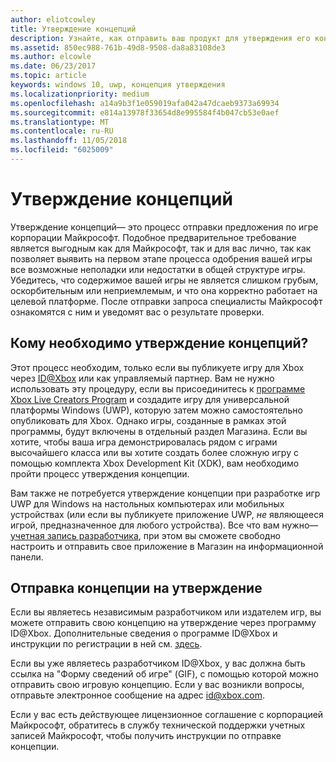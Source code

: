 ```yaml
---
author: eliotcowley
title: Утверждение концепций
description: Узнайте, как отправить ваш продукт для утверждения его концепции, которое необходимо, если ваш продукт предназначен для запуска на консоли Xbox или использует Xbox Live.
ms.assetid: 850ec988-761b-49d8-9508-da8a83108de3
ms.author: elcowle
ms.date: 06/23/2017
ms.topic: article
keywords: windows 10, uwp, концепция утверждения
ms.localizationpriority: medium
ms.openlocfilehash: a14a9b3f1e059019afa042a47dcaeb9373a69934
ms.sourcegitcommit: e814a13978f33654d8e995584f4b047cb53e0aef
ms.translationtype: MT
ms.contentlocale: ru-RU
ms.lasthandoff: 11/05/2018
ms.locfileid: "6025009"
---
```

# <a name="concept-approval"></a>Утверждение концепций

Утверждение концепций— это процесс отправки предложения по игре корпорации Майкрософт. Подобное предварительное требование является выгодным как для Майкрософт, так и для вас лично, так как позволяет выявить на первом этапе процесса одобрения вашей игры все возможные неполадки или недостатки в общей структуре игры. Убедитесь, что содержимое вашей игры не является слишком грубым, оскорбительным или неприемлемым, и что она корректно работает на целевой платформе. После отправки запроса специалисты Майкрософт ознакомятся с ним и уведомят вас о результате проверки.

## <a name="who-needs-concept-approval"></a>Кому необходимо утверждение концепций?

Этот процесс необходим, только если вы публикуете игру для Xbox через [ID@Xbox](http://www.xbox.com/Developers/id) или как управляемый партнер. Вам не нужно использовать эту процедуру, если вы присоединитесь к [программе Xbox Live Creators Program](https://developer.microsoft.com/games/xbox/xboxlive/creator) и создадите игру для универсальной платформы Windows (UWP), которую затем можно самостоятельно опубликовать для Xbox. Однако игры, созданные в рамках этой программы, будут включены в отдельный раздел Магазина. Если вы хотите, чтобы ваша игра демонстрировалась рядом с играми высочайшего класса или вы хотите создать более сложную игру с помощью комплекта Xbox Development Kit (XDK), вам необходимо пройти процесс утверждения концепции.

Вам также не потребуется утверждение концепции при разработке игр UWP для Windows на настольных компьютерах или мобильных устройствах (или если вы публикуете приложение UWP, *не* являющееся игрой, предназначенное для любого устройства). Все что вам нужно— [учетная запись разработчика](https://go.microsoft.com/fwlink/?LinkId=817223), при этом вы сможете свободно настроить и отправить свое приложение в Магазин на информационной панели.

## <a name="submit-your-concept-for-approval"></a>Отправка концепции на утверждение

Если вы являетесь независимым разработчиком или издателем игр, вы можете отправить свою концепцию на утверждение через программу ID@Xbox. Дополнительные сведения о программе ID@Xbox и инструкции по регистрации в ней см. [здесь](http://www.xbox.com/Developers/id).

Если вы уже являетесь разработчиком ID@Xbox, у вас должна быть ссылка на "Форму сведений об игре" (GIF), с помощью которой можно отправить свою игровую концепцию. Если у вас возникли вопросы, отправьте электронное сообщение на адрес [id@xbox.com](mailto:id@xbox.com).

Если у вас есть действующее лицензионное соглашение с корпорацией Майкрософт, обратитесь в службу технической поддержки учетных записей Майкрософт, чтобы получить инструкции по отправке концепции.